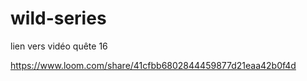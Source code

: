 # wild-series

lien vers vidéo quête 16

https://www.loom.com/share/41cfbb6802844459877d21eaa42b0f4d
